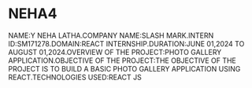 # NEHA4
NAME:Y NEHA LATHA.COMPANY NAME:SLASH MARK.INTERN ID:SM171278.DOMAIN:REACT INTERNSHIP.DURATION:JUNE 01,2024 TO AUGUST 01,2024.OVERVIEW OF THE PROJECT:PHOTO GALLERY APPLICATION.OBJECTIVE OF THE PROJECT:THE OBJECTIVE OF THE PROJECT IS TO BUILD A BASIC PHOTO GALLERY APPLICATION USING REACT.TECHNOLOGIES USED:REACT JS
